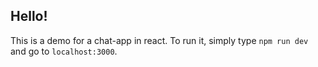 ## Hello!

This is a demo for a chat-app in react. To run it, simply type `npm run dev` and go to `localhost:3000`.